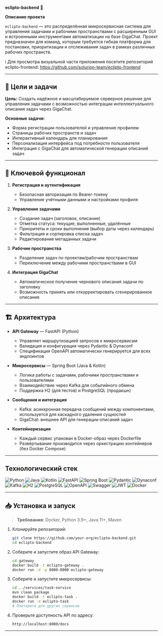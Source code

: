 **eclipto-backend** 🚀

**Описание проекта**

`eclipto-backend` — это распределённая микросервисная система для управления задачами и рабочими пространствами с расширенным GUI и встроенными инструментами автоматизации на базе GigaChat. Проект предназначен для команд, которым требуется гибкая платформа для постановки, приоритизации и отслеживания задач в рамках различных рабочих пространств.

ℹ️ Для просмотра визуальной части приложения посетите репозиторий eclipto-frontend: https://github.com/solurion-team/eclipto-frontend

---

## 🎯 Цели и задачи

**Цель:** Создать надёжное и масштабируемое серверное решение для управления задачами с возможностью интеграции интеллектуального описания задач через GigaChat.

**Основные задачи:**

* Форма регистрации пользователей и управление профилем
* Страницы рабочих пространств и задач
* Интерактивный календарь для планирования
* Персонализация интерфейса под потребности пользователя
* Интеграция с GigaChat для автоматической генерации описаний задач

---

## 🚀 Ключевой функционал

1. **Регистрация и аутентификация**

   * Безопасная авторизация по Bearer-токену
   * Управление учётными данными и настройками профиля

2. **Управление задачами**

   * Создание задач (заголовок, описание)
   * Отметка статуса: текущие, выполненные, удалённые
   * Приоритеты и сроки выполнения (выбор даты через календарь)
   * Фильтрация и сортировка списка задач
   * Редактирование метаданных задачи

3. **Рабочие пространства**

   * Разделение задач по проектам/рабочим пространствам
   * Переключение между рабочими пространствами в GUI

4. **Интеграция GigaChat**

   * Автоматическое получение чернового описания задачи по заголовку
   * Возможность принять или откорректировать сгенерированное описание

---

## 🏗️ Архитектура

* **API Gateway** — FastAPI (Python)

  * Управляет маршрутизацией запросов к микросервисам
  * Валидация и конфигурация через Pydantic & Dynaconf
  * Спецификация OpenAPI автоматически генерируется для всех эндпоинтов

* **Микросервисы** — Spring Boot (Java & Kotlin)

  * Логика работы с задачами, рабочими пространствами и пользователями
  * Взаимодействие через Kafka для событийного обмена
  * Поддержка H2 (для тестов) и PostgreSQL (продакшн)

* **Сообщения и интеграция**

  * Kafka: асинхронная передача сообщений между компонентами, используется для каскадного удаления сущностей
  * GigaChat: внешнее API для генерации описаний задач

* **Контейнеризация**

  * Каждый сервис упакован в Docker-образ через Dockerfile
  * Развёртывание производится через оркестрацию контейнеров (без Docker Compose)

---

## Технологический стек

![Python](https://img.shields.io/badge/Python-3776AB?style=flat-square\&logo=python\&logoColor=white) ![Java](https://img.shields.io/badge/Java-007396?style=flat-square\&logo=java\&logoColor=white) ![Kotlin](https://img.shields.io/badge/Kotlin-0095D5?style=flat-square\&logo=kotlin\&logoColor=white) ![FastAPI](https://img.shields.io/badge/FastAPI-009688?style=flat-square\&logo=fastapi\&logoColor=white) ![Spring Boot](https://img.shields.io/badge/Spring%20Boot-6DB33F?style=flat-square\&logo=spring\&logoColor=white) ![Pydantic](https://img.shields.io/badge/Pydantic-4EA94B?style=flat-square\&logo=pydantic\&logoColor=white) ![Dynaconf](https://img.shields.io/badge/Dynaconf-1299DA?style=flat-square) ![Kafka](https://img.shields.io/badge/Kafka-231F20?style=flat-square\&logo=apachekafka\&logoColor=white) ![H2](https://img.shields.io/badge/H2-004B8D?style=flat-square\&logo=H2database\&logoColor=white) ![PostgreSQL](https://img.shields.io/badge/PostgreSQL-316192?style=flat-square\&logo=postgresql\&logoColor=white) ![OpenAPI](https://img.shields.io/badge/OpenAPI-6CA0DC?style=flat-square\&logo=openapi\&logoColor=white) ![Swagger](https://img.shields.io/badge/Swagger-85EA2D?style=flat-square\&logo=swagger\&logoColor=black) ![JWT](https://img.shields.io/badge/JWT-000000?style=flat-square\&logo=jsonwebtoken\&logoColor=white) ![Docker](https://img.shields.io/badge/Docker-2496ED?style=flat-square\&logo=docker\&logoColor=white)

---

## 📥 Установка и запуск

> **Требования:** Docker, Python 3.9+, Java 11+, Maven

1. Клонируйте репозиторий:

   ```bash
   git clone https://github.com/your-org/eclipto-backend.git
   cd eclipto-backend
   ```

2. Соберите и запустите образ API Gateway:

   ```bash
   cd gateway
   docker build -t eclipto-gateway .
   docker run -d -p 8000:8000 eclipto-gateway
   ```

3. Соберите и запустите микросервисы:

   ```bash
   cd ../services/task-service
   mvn clean package
   docker build -t eclipto-task .
   docker run -d eclipto-task
   # Повторите для других сервисов
   ```

4. Проверьте доступность API по адресу:

   ```
   http://localhost:8000/docs
   ```

---

